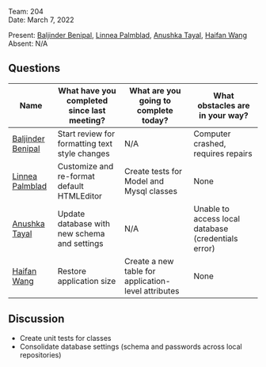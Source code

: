 Team: 204  
Date: March 7, 2022  

Present: [Baljinder Benipal](https://git.uwaterloo.ca/bs2benip), [Linnea Palmblad](https://git.uwaterloo.ca/lpalmbla), [Anushka Tayal](https://git.uwaterloo.ca/atayal), [Haifan Wang](https://git.uwaterloo.ca/h769wang)  
Absent: N/A  

## Questions
| Name | What have you completed since last meeting? | What are you going to complete today? | What obstacles are in your way? |
| ------ | ------ | ------ | ------ |
| [Baljinder Benipal](https://git.uwaterloo.ca/bs2benip) | Start review for formatting text style changes | N/A | Computer crashed, requires repairs|
| [Linnea Palmblad](https://git.uwaterloo.ca/lpalmbla) | Customize and re-format default HTMLEditor | Create tests for Model and Mysql classes | None |
| [Anushka Tayal](https://git.uwaterloo.ca/atayal) | Update database with new schema and settings | N/A | Unable to access local database (credentials error) |
| [Haifan Wang](https://git.uwaterloo.ca/h769wang)  | Restore application size | Create a new table for application-level attributes | None |

## Discussion
- Create unit tests for classes
- Consolidate database settings (schema and passwords across local repositories)